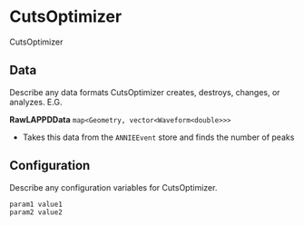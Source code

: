 # CutsOptimizer

CutsOptimizer

## Data

Describe any data formats CutsOptimizer creates, destroys, changes, or analyzes. E.G.

**RawLAPPDData** `map<Geometry, vector<Waveform<double>>>`
* Takes this data from the `ANNIEEvent` store and finds the number of peaks


## Configuration

Describe any configuration variables for CutsOptimizer.

```
param1 value1
param2 value2
```
